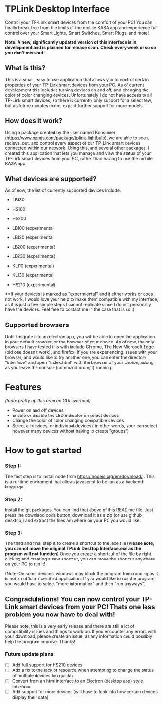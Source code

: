 # TPLink Desktop Interface
Control your TP-Link smart devices from the comfort of your PC! You can finally break free from the limits of the mobile KASA app and experience full control over your Smart Lights, Smart Switches, Smart Plugs, and more!

**Note: A new, significantly updated version of this interface is in development and is planned for release soon. Check every week or so so you don't miss out!**

## What is this?
This is a small, easy to use application that allows you to control certain properties of your TP-Link smart devices from your PC. As of current development this includes turning devices on and off, and changing the color of color changing devices. Unfortunately I do not have access to all TP-Link smart devices, so there is currently only support for a select few, but as future updates come, expect further support for more models.

## How does it work?
Using a package created by the user named Konsumer (https://www.npmjs.com/package/tplink-lightbulb), we are able to scan, recieve, put, and control every aspect of our TP-Link smart devices connected within our network. Using this, and several other packages, I created this application that lets you manage and view the status of your TP-Link smart devices from your PC, rather than having to use the mobile KASA app.

## What devices are supported?
As of now, the list of currently supported devices include:


* LB130
* HS100
* HS200


* LB100 (experimental) 
* LB120 (experimental) 
* LB200 (experimental) 
* LB230 (experimental) 
* KL110 (experimental) 
* KL130 (experimental) 
* HS210 (experimental)

**If your devices is marked as "expermiental" and it either works or does not work, I would love your help to make them compatible with my interface, as it is just a few simple steps I cannot replicate since I do not personally have the devices. Feel free to contact me in the case that is so :)

## Supported browsers
Until I migrate into an electron app, you will be able to open the application in your default browser, or the browser of your choice. As of now, the only browsers I have tested this with include Chrome, The New Microsoft Edge (old one doesn't work), and firefox.
If you are experiencing issues with your browser, and would like to try another one, you can enter the directory "interface" and open "index.html" with the browser of your choice, aslong as you leave the console (command prompt) running.
# Features
_(todo: pretty up this area on GUI overhaul)_

* Power on and off devices
* Enable or disable the LED indicator on select devices
* Change the color of color changing compatible devices
* Select all devices, or individual devices ( in other words, your can select however many devices without having to create "groups")


# How to get started
### Step 1:
The first step is to install node from https://nodejs.org/en/download/ . This is a runtime enviroment that allows javascript to be run as a backend language.

### Step 2:
Install the git packages. You can find that above of this READ.me file. Just press the downlaod code button, download it as a zip (or use github desktop,) and extract the files anywhere on your PC you would like.

### Step 3:
The third and final step is to create a shortcut to the .exe file (**Please note, you cannot move the original TPLink Desktop Interface.exe as the program will not function**)
Once you create a shortcut of the file by right clicking and creating a new shortcut, you can move the shortcut anywhere on your PC to run it!

(Note: On some devices, windows may block the program from running as it is not an official / certified application. If you would like to run the program, you would have to select "more information" and then "run anyways")

## Congradulations! You can now control your TP-Link smart devices from your PC! Thats one less problem you now have to deal with!
Please note, this is a very early release and there are still a lot of compatibility issues and things to work on. If you encounter any errors with your download, please create an issue, as any information could possibly help the program improve. Thanks!


### Future update plans:
- [ ] Add full support for HS210 devices
- [ ] Add a fix to the lack of resource when attempting to change the status of multiple devices too quickly.
- [ ] Convert from an html interface to an Electron (desktop app) style interface.
- [ ] Add support for more devices (will have to look into how certain devices display their data)
